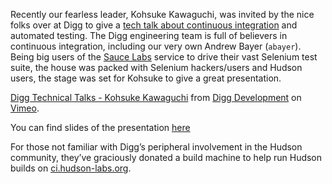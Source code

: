 Recently our fearless leader, Kohsuke Kawaguchi, was invited by the nice folks over at Digg to give a [tech talk about continuous integration](http://about.digg.com/blog/digg-technical-talks-kohsuke-kawaguchi) and automated testing. The Digg engineering team is full of believers in continuous integration, including our very own Andrew Bayer (`abayer`). Being big users of the <a href="http://twitter.com/saucelabs" id="aptureLink_mtfp40hfVE">Sauce Labs</a> service to drive their vast Selenium test suite, the house was packed with Selenium hackers/users and Hudson users, the stage was set for Kohsuke to give a great presentation.

[Digg Technical Talks - Kohsuke Kawaguchi](http://vimeo.com/12859357) from [Digg Development](http://vimeo.com/digg) on [Vimeo](http://vimeo.com).

You can find slides of the presentation [here](http://about.digg.com/files/HudsonDigg.ppt)

For those not familiar with Digg’s peripheral involvement in the Hudson community, they’ve graciously donated a build machine to help run Hudson builds on [ci.hudson-labs.org](http://ci.hudson-labs.org/).
